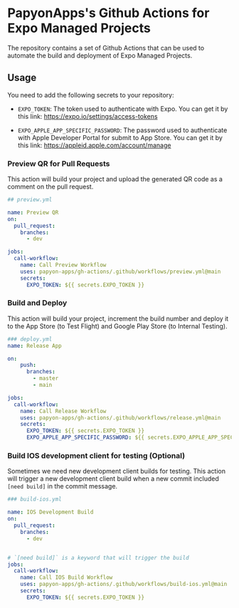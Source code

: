 # PapyonApps's Github Actions for Expo Managed Projects

The repository contains a set of Github Actions that can be used to automate the build and deployment of Expo Managed Projects.

## Usage

You need to add the following secrets to your repository:

- `EXPO_TOKEN`: The token used to authenticate with Expo. You can get it by this link: https://expo.io/settings/access-tokens

- `EXPO_APPLE_APP_SPECIFIC_PASSWORD`: The password used to authenticate with Apple Developer Portal for submit to App Store. You can get it by this link: https://appleid.apple.com/account/manage


### Preview QR for Pull Requests

This action will build your project and upload the generated QR code as a comment on the pull request.

```yaml
## preview.yml

name: Preview QR
on:
  pull_request:
    branches:
      - dev

jobs:
  call-workflow:
    name: Call Preview Workflow
    uses: papyon-apps/gh-actions/.github/workflows/preview.yml@main
    secrets:
      EXPO_TOKEN: ${{ secrets.EXPO_TOKEN }}
```


### Build and Deploy



This action will build your project, increment the build number and deploy it to the App Store (to Test Flight) and Google Play Store (to Internal Testing).

```yaml
### deploy.yml
name: Release App

on:
    push:
      branches:
        - master
        - main

jobs:
  call-workflow:
    name: Call Release Workflow
    uses: papyon-apps/gh-actions/.github/workflows/release.yml@main
    secrets:
      EXPO_TOKEN: ${{ secrets.EXPO_TOKEN }}
      EXPO_APPLE_APP_SPECIFIC_PASSWORD: ${{ secrets.EXPO_APPLE_APP_SPECIFIC_PASSWORD }}

```

### Build IOS development client for testing (Optional)

Sometimes we need new development client builds for testing. This action will trigger a new development client build when a new commit included `[need build]` in the commit message.

```yaml
### build-ios.yml

name: IOS Development Build
on:
  pull_request:
    branches:
      - dev


# `[need build]` is a keyword that will trigger the build
jobs:
  call-workflow:
    name: Call IOS Build Workflow
    uses: papyon-apps/gh-actions/.github/workflows/build-ios.yml@main
    secrets:
      EXPO_TOKEN: ${{ secrets.EXPO_TOKEN }}

```